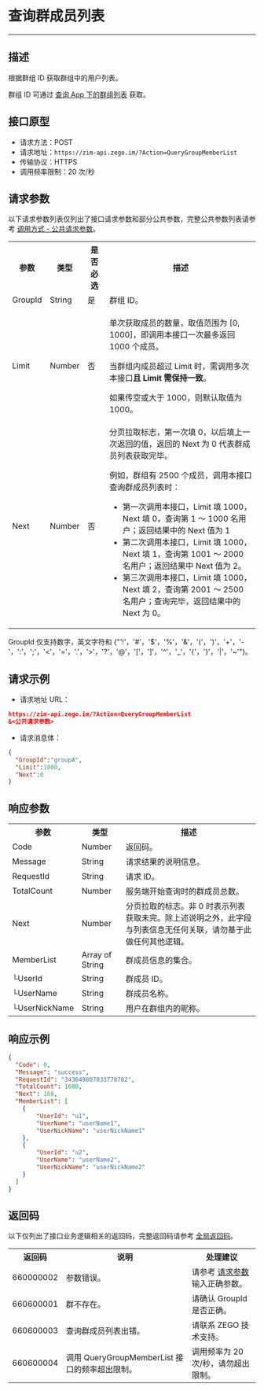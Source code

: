 
# 查询群成员列表

- - -

## 描述

根据群组 ID 获取群组中的用户列表。

<Note title="说明">

群组 ID 可通过 [查询 App 下的群组列表](/zim-server/group/query-group-list-in-the-app) 获取。
</Note>

## 接口原型

- 请求方法：POST
- 请求地址：`https://zim-api.zego.im/?Action=QueryGroupMemberList`
- 传输协议：HTTPS
- 调用频率限制：20 次/秒

## 请求参数

以下请求参数列表仅列出了接口请求参数和部分公共参数，完整公共参数列表请参考 [调用方式 - 公共请求参数](/zim-server/accessing-server-apis#2-公共参数)。

<table>
<tbody><tr>
<th>参数</th>
<th>类型</th>
<th>是否必选</th>
<th>描述</th>
</tr>
<tr>
<td>GroupId</td>
<td>String</td>
<td>是</td>
<td>群组 ID。</td>
</tr>
<tr>
<td>Limit</td>
<td>Number</td>
<td>否</td>
<td><p>单次获取成员的数量，取值范围为 [0, 1000]，即调用本接口一次最多返回 1000 个成员。</p><p> 当群组内成员超过 Limit 时，需调用多次本接口<strong>且 Limit 需保持一致</strong>。 </p><p>如果传空或大于 1000，则默认取值为 1000。</p></td>
</tr>
<tr>
<td>Next</td>
<td>Number</td>
<td>否</td>
<td>分页拉取标志，第一次填 0，以后填上一次返回的值，返回的 Next 为 0 代表群成员列表获取完毕。
<p>例如，群组有 2500 个成员，调用本接口查询群成员列表时：</p>
<ul><li>第一次调用本接口，Limit 填 1000，Next 填 0，查询第 1 ～ 1000 名用户；返回结果中的 Next 值为 1 </li><li>第二次调用本接口，Limit 填 1000，Next 填 1，查询第 1001 ～ 2000 名用户；返回结果中 Next 值为 2。</li><li>第三次调用本接口，Limit 填 1000，Next 填 2，查询第 2001 ～ 2500 名用户；查询完毕，返回结果中的 Next 为 0。</li></ul></td>
</tr>
</tbody></table>

<Note title="说明">

GroupId 仅支持数字，英文字符和 {"'!'，'#'，'$'，'%'，'&'，'('，')'，'+'，'-'，':'，';'，'<'，'='，'.'，'>'，'?'，'@'，'['，']'，'^'，'_'，'{'，'}'，'|'，'~'"}。
</Note>


## 请求示例

- 请求地址 URL：

```json
https://zim-api.zego.im/?Action=QueryGroupMemberList
&<公共请求参数>
```

- 请求消息体：

```json
{
  "GroupId":"groupA",
  "Limit":1000,
  "Next":0
}
```

## 响应参数

<table class="collapsible-table" >
<tbody><tr data-row-level="1">
<th>参数</th>
<th>类型</th>
<th>描述</th>
</tr>
<tr data-row-level="2">
<td>Code</td>
<td>Number</td>
<td>返回码。</td>
</tr>
<tr data-row-level="3">
<td>Message</td>
<td>String</td>
<td>请求结果的说明信息。</td>
</tr>
<tr data-row-level="4">
<td>RequestId</td>
<td>String</td>
<td>请求 ID。</td>
</tr>
<tr data-row-level="5">
<td>TotalCount</td>
<td>Number</td>
<td>服务端开始查询时的群成员总数。</td>
</tr>
<tr data-row-level="6">
<td>Next</td>
<td>Number</td>
<td>分页拉取的标志。非 0 时表示列表获取未完。<Note>除上述说明之外，此字段与列表信息无任何关联，请勿基于此做任何其他逻辑。</Note></td>
</tr>
<tr data-row-level="7" data-row-child="true">
<td>MemberList</td>
<td>Array of String</td>
<td>群成员信息的集合。</td>
</tr>
<tr data-row-level="7-1">
<td>└UserId</td>
<td>String</td>
<td>群成员 ID。</td>
</tr>
<tr data-row-level="7-2">
<td>└UserName</td>
<td>String</td>
<td>群成员名称。</td>
</tr>
<tr data-row-level="7-3">
<td>└UserNickName</td>
<td>String</td>
<td>用户在群组内的昵称。</td>
</tr>
</tbody></table>

## 响应示例

```json
{
  "Code": 0,
  "Message": "success",
  "RequestId": "343649807833778782",
  "TotalCount": 1680,
  "Next": 168,
  "MemberList": [
    {
        "UserId": "u1",
        "UserName": "userName1",
        "UserNickName": "userNickName1"
    },
    {
        "UserId": "u2",
        "UserName": "userName2",
        "UserNickName": "userNickName2"
    }
  ]
}
```

## 返回码

以下仅列出了接口业务逻辑相关的返回码，完整返回码请参考 [全局返回码](/zim-server/return-codes)。

<table>

<tbody><tr>
<th>返回码</th>
<th>说明</th>
<th>处理建议</th>
</tr>
<tr>
<td>660000002</td>
<td>参数错误。</td>
<td>请参考 <a href="#请求参数">请求参数</a> 输入正确参数。</td>
</tr>
<tr>
<td>660600001</td>
<td>群不存在。</td>
<td>请确认 GroupId 是否正确。</td>
</tr>
<tr>
<td>660600003</td>
<td>查询群成员列表出错。</td>
<td>请联系 ZEGO 技术支持。</td>
</tr>
<tr>
<td>660600004</td>
<td>调用 QueryGroupMemberList 接口的频率超出限制。</td>
<td>调用频率为 20 次/秒，请勿超出限制。</td>
</tr>
</tbody></table>
